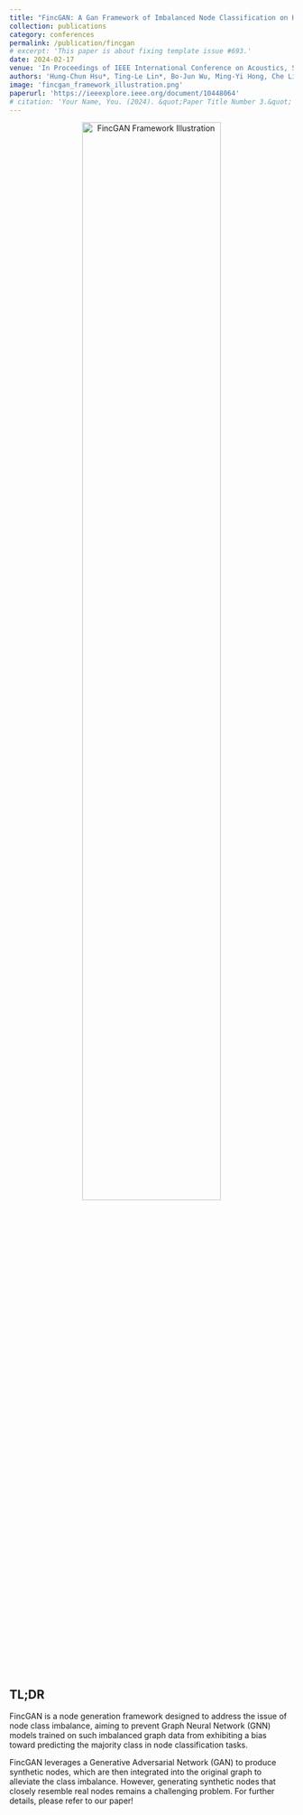 ```yaml
---
title: "FincGAN: A Gan Framework of Imbalanced Node Classification on Heterogeneous Graph Neural Network"
collection: publications
category: conferences
permalink: /publication/fincgan
# excerpt: 'This paper is about fixing template issue #693.'
date: 2024-02-17
venue: 'In Proceedings of IEEE International Conference on Acoustics, Speech and Signal Processing (ICASSP)'
authors: 'Hung-Chun Hsu*, Ting-Le Lin*, Bo-Jun Wu, Ming-Yi Hong, Che Lin, Chih-Yu Wang'
image: 'fincgan_framework_illustration.png'
paperurl: 'https://ieeexplore.ieee.org/document/10448064'
# citation: 'Your Name, You. (2024). &quot;Paper Title Number 3.&quot; <i>GitHub Journal of Bugs</i>. 1(3).'
---
```


<div style="text-align: center; margin-bottom: 20px;">
  <img src="/images/fincgan_framework_illustration.png" alt="FincGAN Framework Illustration" style="width: 70%; height: auto; margin-bottom: 15px; border-radius: 5px;">
</div>

<h2 style="text-align: left;">TL;DR</h2>

<div style="text-align: left; margin-bottom: 20px;">
  <p>FincGAN is a node generation framework designed to address the issue of node class imbalance, aiming to prevent Graph Neural Network (GNN) models trained on such imbalanced graph data from exhibiting a bias toward predicting the majority class in node classification tasks.</p>
  
  <p>FincGAN leverages a Generative Adversarial Network (GAN) to produce synthetic nodes, which are then integrated into the original graph to alleviate the class imbalance. However, generating synthetic nodes that closely resemble real nodes remains a challenging problem. For further details, please refer to our paper!</p>
</div>